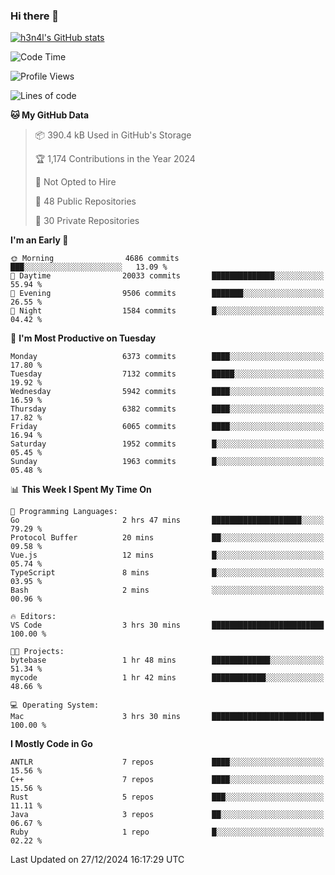 ### Hi there 👋

[![h3n4l's GitHub stats](https://github-readme-stats.vercel.app/api?username=h3n4l&count_private=true&show_icons=true&theme=radical)](https://github.com/h3n4l/github-readme-stats)

<!--START_SECTION:waka-->
![Code Time](http://img.shields.io/badge/Code%20Time-2%2C035%20hrs%2042%20mins-blue)

![Profile Views](http://img.shields.io/badge/Profile%20Views-0-blue)

![Lines of code](https://img.shields.io/badge/From%20Hello%20World%20I%27ve%20Written-14.6%20million%20lines%20of%20code-blue)

**🐱 My GitHub Data** 

> 📦 390.4 kB Used in GitHub's Storage 
 > 
> 🏆 1,174 Contributions in the Year 2024
 > 
> 🚫 Not Opted to Hire
 > 
> 📜 48 Public Repositories 
 > 
> 🔑 30 Private Repositories 
 > 
**I'm an Early 🐤** 

```text
🌞 Morning                4686 commits        ███░░░░░░░░░░░░░░░░░░░░░░   13.09 % 
🌆 Daytime                20033 commits       ██████████████░░░░░░░░░░░   55.94 % 
🌃 Evening                9506 commits        ███████░░░░░░░░░░░░░░░░░░   26.55 % 
🌙 Night                  1584 commits        █░░░░░░░░░░░░░░░░░░░░░░░░   04.42 % 
```
📅 **I'm Most Productive on Tuesday** 

```text
Monday                   6373 commits        ████░░░░░░░░░░░░░░░░░░░░░   17.80 % 
Tuesday                  7132 commits        █████░░░░░░░░░░░░░░░░░░░░   19.92 % 
Wednesday                5942 commits        ████░░░░░░░░░░░░░░░░░░░░░   16.59 % 
Thursday                 6382 commits        ████░░░░░░░░░░░░░░░░░░░░░   17.82 % 
Friday                   6065 commits        ████░░░░░░░░░░░░░░░░░░░░░   16.94 % 
Saturday                 1952 commits        █░░░░░░░░░░░░░░░░░░░░░░░░   05.45 % 
Sunday                   1963 commits        █░░░░░░░░░░░░░░░░░░░░░░░░   05.48 % 
```


📊 **This Week I Spent My Time On** 

```text
💬 Programming Languages: 
Go                       2 hrs 47 mins       ████████████████████░░░░░   79.29 % 
Protocol Buffer          20 mins             ██░░░░░░░░░░░░░░░░░░░░░░░   09.58 % 
Vue.js                   12 mins             █░░░░░░░░░░░░░░░░░░░░░░░░   05.74 % 
TypeScript               8 mins              █░░░░░░░░░░░░░░░░░░░░░░░░   03.95 % 
Bash                     2 mins              ░░░░░░░░░░░░░░░░░░░░░░░░░   00.96 % 

🔥 Editors: 
VS Code                  3 hrs 30 mins       █████████████████████████   100.00 % 

🐱‍💻 Projects: 
bytebase                 1 hr 48 mins        █████████████░░░░░░░░░░░░   51.34 % 
mycode                   1 hr 42 mins        ████████████░░░░░░░░░░░░░   48.66 % 

💻 Operating System: 
Mac                      3 hrs 30 mins       █████████████████████████   100.00 % 
```

**I Mostly Code in Go** 

```text
ANTLR                    7 repos             ████░░░░░░░░░░░░░░░░░░░░░   15.56 % 
C++                      7 repos             ████░░░░░░░░░░░░░░░░░░░░░   15.56 % 
Rust                     5 repos             ███░░░░░░░░░░░░░░░░░░░░░░   11.11 % 
Java                     3 repos             ██░░░░░░░░░░░░░░░░░░░░░░░   06.67 % 
Ruby                     1 repo              █░░░░░░░░░░░░░░░░░░░░░░░░   02.22 % 
```




 Last Updated on 27/12/2024 16:17:29 UTC
<!--END_SECTION:waka-->

